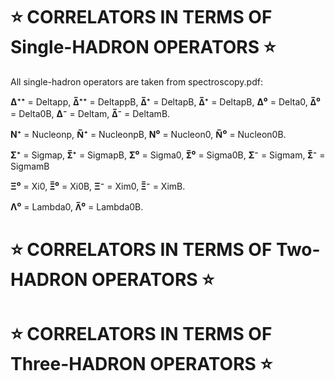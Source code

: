 # ⭐ CORRELATORS IN TERMS OF Single-HADRON OPERATORS ⭐


All single-hadron operators are taken from spectroscopy.pdf:

**Δ⁺⁺** = Deltapp,
**Δ̅⁺⁺** = DeltappB,
**Δ̅⁺** = DeltapB,
**Δ̅⁺** = DeltapB,
**Δ⁰** = Delta0,
**Δ̅⁰** = Delta0B,
**Δ⁻** = Deltam,
**Δ̅⁻** = DeltamB.

**N⁺** = Nucleonp,
**N̅⁺** = NucleonpB,
**N⁰** = Nucleon0,
**N̅⁰** = Nucleon0B.


**Σ⁺** = Sigmap,
**Σ̅⁺** = SigmapB,
**Σ⁰** = Sigma0,
**Σ̅⁰** = Sigma0B,
**Σ⁻** = Sigmam,
**Σ̅⁻** = SigmamB


**Ξ⁰** = Xi0,
**Ξ̅⁰** = Xi0B,
**Ξ⁻** = Xim0,
**Ξ̅⁻** = XimB.


**Λ⁰** = Lambda0,
**Λ̅⁰** = Lambda0B.



# ⭐ CORRELATORS IN TERMS OF Two-HADRON OPERATORS ⭐

# ⭐ CORRELATORS IN TERMS OF Three-HADRON OPERATORS ⭐
